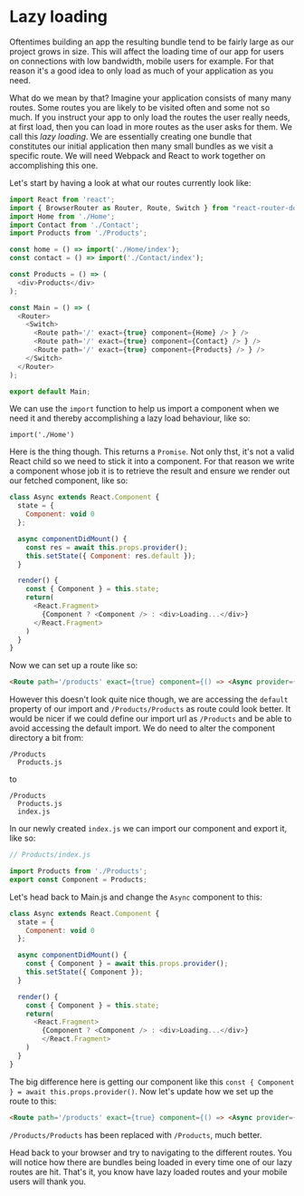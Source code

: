 # Lazy loading
Oftentimes  building an app the resulting bundle tend to be fairly large as our project grows in size. This will affect the loading time of our app for users on connections with low bandwidth, mobile users for example. For that reason it's a good idea to only load as much of your application as you need. 

What do we mean by that? Imagine your application consists of many many routes. Some routes you are likely to be visited often and some not so much. If you instruct your app to only load the routes the user really needs, at first load, then you can load in more routes as the user asks for them. We call this *lazy loading*. We are essentially creating one bundle that constitutes our initial application then many small bundles as we visit a specific route. We will need Webpack and React to work together on accomplishing this one.

Let's start by having a look at what our routes currently look like:

```js
import React from 'react';
import { BrowserRouter as Router, Route, Switch } from "react-router-dom";
import Home from './Home';
import Contact from './Contact';
import Products from './Products';

const home = () => import('./Home/index');
const contact = () => import('./Contact/index');

const Products = () => (
  <div>Products</div>
);

const Main = () => (
  <Router>
    <Switch>
      <Route path='/' exact={true} component={Home} /> } />
      <Route path='/' exact={true} component={Contact} /> } />
      <Route path='/' exact={true} component={Products} /> } />
    </Switch>
  </Router>
);

export default Main;
```

We can use the `import` function to help us import a component when we need it and thereby accomplishing a lazy load behaviour, like so:

```
import('./Home')
```

Here is the thing though. This returns a `Promise`. Not only thst, it's not a valid React child so we need to stick it into a component. For that reason we write a component whose job it is to retrieve the result and ensure we render out our fetched component, like so:

```js
class Async extends React.Component {
  state = {
    Component: void 0
  };

  async componentDidMount() {
    const res = await this.props.provider();
    this.setState({ Component: res.default });
  }

  render() {
    const { Component } = this.state;
    return(
      <React.Fragment>
        {Component ? <Component /> : <div>Loading...</div>}
      </React.Fragment>
    )
  }
}
```
Now we can set up a route like so:

```html
<Route path='/products' exact={true} component={() => <Async provider={() => import('./Products/Products')} />} />
```

However this doesn't look quite nice though, we are accessing the `default` property of our import and `/Products/Products` as route could look better. It would be nicer if we could define our import url as `/Products` and be able to avoid accessing the default import. We do need to alter the component directory a bit from:

```
/Products
  Products.js
```
to 

```
/Products
  Products.js
  index.js
```
In our newly created `index.js` we can import our component and export it, like so:

```js
// Products/index.js

import Products from './Products';
export const Component = Products;
```

Let's head back to Main.js and change the `Async` component to this:

```js
class Async extends React.Component {
  state = {
    Component: void 0
  };

  async componentDidMount() {
    const { Component } = await this.props.provider();
    this.setState({ Component });
  }

  render() {
    const { Component } = this.state;
    return(
      <React.Fragment>
        {Component ? <Component /> : <div>Loading...</div>}
        </React.Fragment>
    )
  }
}
```
The big difference here is getting our component like this `const { Component } = await this.props.provider()`. Now let's update how we set up the route to this:

```html
<Route path='/products' exact={true} component={() => <Async provider={() => import('./Products')} />} />
```

`/Products/Products` has been replaced with `/Products`, much better.

Head back to your browser and try to navigating to the different routes. You will notice how there are bundles being loaded in every time one of our lazy routes are hit. That's it, you know have lazy loaded routes and your mobile users will thank you.